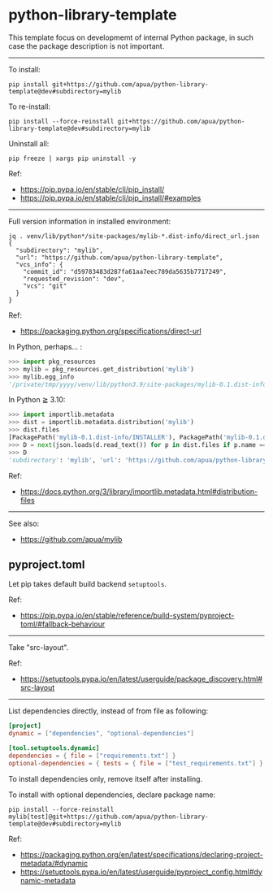 # python-library-template

This template focus on developmemt of internal Python package,
in such case the package description is not important.

----

To install:
```
pip install git+https://github.com/apua/python-library-template@dev#subdirectory=mylib
```

To re-install:
```
pip install --force-reinstall git+https://github.com/apua/python-library-template@dev#subdirectory=mylib
```

Uninstall all:
```
pip freeze | xargs pip uninstall -y
```

Ref:

+ https://pip.pypa.io/en/stable/cli/pip_install/
+ https://pip.pypa.io/en/stable/cli/pip_install/#examples

----

Full version information in installed environment:
```
jq . venv/lib/python*/site-packages/mylib-*.dist-info/direct_url.json
{
  "subdirectory": "mylib",
  "url": "https://github.com/apua/python-library-template",
  "vcs_info": {
    "commit_id": "d59783483d287fa61aa7eec789da5635b7717249",
    "requested_revision": "dev",
    "vcs": "git"
  }
}
```

Ref:

+ https://packaging.python.org/specifications/direct-url

In Python, perhaps... :
```python
>>> import pkg_resources
>>> mylib = pkg_resources.get_distribution('mylib')
>>> mylib.egg_info
'/private/tmp/yyyy/venv/lib/python3.9/site-packages/mylib-0.1.dist-info'
```

In Python ≧ 3.10:
```python
>>> import importlib.metadata
>>> dist = importlib.metadata.distribution('mylib')
>>> dist.files
[PackagePath('mylib-0.1.dist-info/INSTALLER'), PackagePath('mylib-0.1.dist-info/METADATA'), PackagePath('mylib-0.1.dist-info/RECORD'), PackagePath('mylib-0.1.dist-info/REQUESTED'), PackagePath('mylib-0.1.dist-info/WHEEL'), PackagePath('mylib-0.1.dist-info/direct_url.json'), PackagePath('mylib-0.1.dist-info/top_level.txt'), PackagePath('mylib/__init__.py'), PackagePath('mylib/__pycache__/__init__.cpython-310.pyc')]
>>> D = next(json.loads(d.read_text()) for p in dist.files if p.name == 'direct_url.json')
>>> D
'subdirectory': 'mylib', 'url': 'https://github.com/apua/python-library-template', 'vcs_info': {'commit_id': 'd59783483d287fa61aa7eec789da5635b7717249', 'requested_revision': 'dev', 'vcs': 'git'}}
```

Ref:

+ https://docs.python.org/3/library/importlib.metadata.html#distribution-files

----

See also:

+ https://github.com/apua/mylib


## pyproject.toml

Let pip takes default build backend `setuptools`.

Ref:

+ https://pip.pypa.io/en/stable/reference/build-system/pyproject-toml/#fallback-behaviour

----

Take "src-layout".

Ref:

+ https://setuptools.pypa.io/en/latest/userguide/package_discovery.html#src-layout

----

List dependencies directly, instead of from file as following:
```toml
[project]
dynamic = ["dependencies", "optional-dependencies"]

[tool.setuptools.dynamic]
dependencies = { file = ["requirements.txt"] }
optional-dependencies = { tests = { file = ["test_requirements.txt"] } }
```

To install dependencies only, remove itself after installing.

To install with optional dependencies, declare package name:
```
pip install --force-reinstall mylib[test]@git+https://github.com/apua/python-library-template@dev#subdirectory=mylib
```

Ref:

+ https://packaging.python.org/en/latest/specifications/declaring-project-metadata/#dynamic
+ https://setuptools.pypa.io/en/latest/userguide/pyproject_config.html#dynamic-metadata
